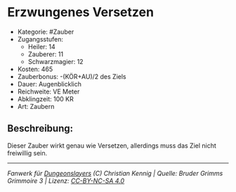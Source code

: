 # Erzwungenes Versetzen  
- Kategorie: #Zauber  
- Zugangsstufen:  
  - Heiler: 14  
  - Zauberer: 11  
  - Schwarzmagier: 12  
- Kosten: 465  
- Zauberbonus: -(KÖR+AU)/2 des Ziels  
- Dauer: Augenblicklich  
- Reichweite: VE Meter  
- Abklingzeit: 100 KR  
- Art: Zaubern     

## Beschreibung:
Dieser Zauber wirkt genau wie Versetzen, allerdings muss das Ziel nicht freiwillig sein.


___
*Fanwerk für [Dungeonslayers](https://www.dungeonslayers.net/) (C) Christian Kennig | Quelle: Bruder Grimms Grimmoire 3 | Lizenz: [CC-BY-NC-SA 4.0](https://creativecommons.org/licenses/by-nc-sa/4.0/deed.de)*